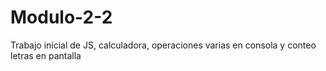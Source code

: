 # Modulo-2-2
Trabajo inicial de JS, calculadora, operaciones varias en consola y conteo letras en pantalla 
